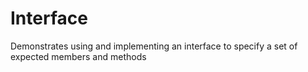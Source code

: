﻿# Interface

Demonstrates using and implementing an interface to specify a set of expected members and methods
